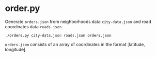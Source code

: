 order.py
========

Generate `orders.json` from neighborhoods data `city-data.json` and road coordinates data `roads.json`.

    ./orders.py city-data.json roads.json orders.json

`orders.json` consists of an array of coordinates in the format [latitude, longitude].
